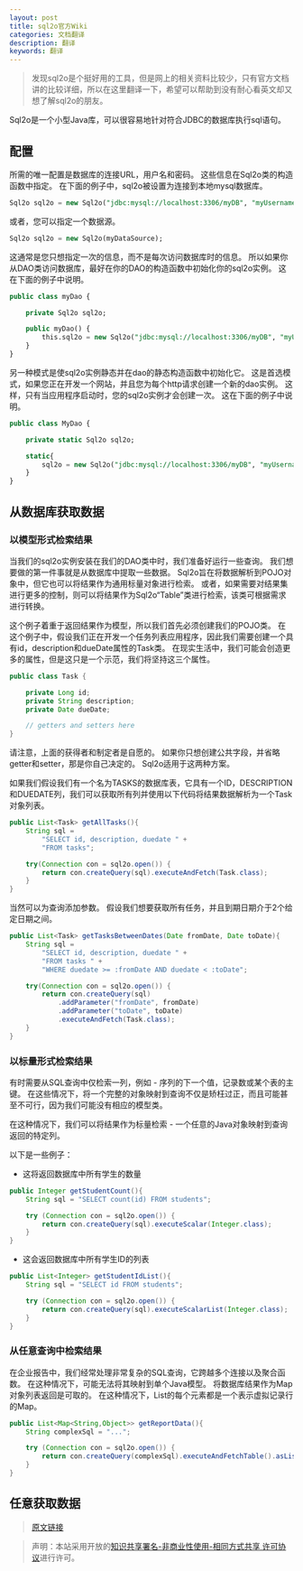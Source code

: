 ```yaml
---
layout: post
title: sql2o官方Wiki
categories: 文档翻译
description: 翻译
keywords: 翻译
---
```


> 发现sql2o是个挺好用的工具，但是网上的相关资料比较少，只有官方文档讲的比较详细，所以在这里翻译一下，希望可以帮助到没有耐心看英文却又想了解sql2o的朋友。

Sql2o是一个小型Java库，可以很容易地针对符合JDBC的数据库执行sql语句。

## 配置

所需的唯一配置是数据库的连接URL，用户名和密码。 这些信息在Sql2o类的构造函数中指定。 在下面的例子中，sql2o被设置为连接到本地mysql数据库。

```sql
Sql2o sql2o = new Sql2o("jdbc:mysql://localhost:3306/myDB", "myUsername", "topSecretPassword");
```

或者，您可以指定一个数据源。

```sql
Sql2o sql2o = new Sql2o(myDataSource);
```

这通常是您只想指定一次的信息，而不是每次访问数据库时的信息。 所以如果你从DAO类访问数据库，最好在你的DAO的构造函数中初始化你的sql2o实例。 这在下面的例子中说明。

```sql
public class myDao {

    private Sql2o sql2o;

    public myDao() {
        this.sql2o = new Sql2o("jdbc:mysql://localhost:3306/myDB", "myUsername", "topSecretPassword");
    }
}
```

另一种模式是使sql2o实例静态并在dao的静态构造函数中初始化它。 这是首选模式，如果您正在开发一个网站，并且您为每个http请求创建一个新的dao实例。 这样，只有当应用程序启动时，您的sql2o实例才会创建一次。 这在下面的例子中说明。

```sql
public class MyDao {

    private static Sql2o sql2o;

    static{
        sql2o = new Sql2o("jdbc:mysql://localhost:3306/myDB", "myUsername", "topSecretPassword");
    }
}
```

## 从数据库获取数据

### 以模型形式检索结果

当我们的sql2o实例安装在我们的DAO类中时，我们准备好运行一些查询。 我们想要做的第一件事就是从数据库中提取一些数据。 Sql2o旨在将数据解析到POJO对象中，但它也可以将结果作为通用标量对象进行检索。 或者，如果需要对结果集进行更多的控制，则可以将结果作为Sql2o“Table”类进行检索，该类可根据需求进行转换。

这个例子着重于返回结果作为模型，所以我们首先必须创建我们的POJO类。 在这个例子中，假设我们正在开发一个任务列表应用程序，因此我们需要创建一个具有id，description和dueDate属性的Task类。 在现实生活中，我们可能会创造更多的属性，但是这只是一个示范，我们将坚持这三个属性。

```java
public class Task {

    private Long id;
    private String description;
    private Date dueDate;

    // getters and setters here
}
```

请注意，上面的获得者和制定者是自愿的。 如果你只想创建公共字段，并省略getter和setter，那是你自己决定的。 Sql2o适用于这两种方案。

如果我们假设我们有一个名为TASKS的数据库表，它具有一个ID，DESCRIPTION和DUEDATE列，我们可以获取所有列并使用以下代码将结果数据解析为一个Task对象列表。

```java
public List<Task> getAllTasks(){
    String sql =
        "SELECT id, description, duedate " +
        "FROM tasks";

    try(Connection con = sql2o.open()) {
        return con.createQuery(sql).executeAndFetch(Task.class);
    }
}
```

当然可以为查询添加参数。 假设我们想要获取所有任务，并且到期日期介于2个给定日期之间。

```java
public List<Task> getTasksBetweenDates(Date fromDate, Date toDate){
    String sql =
        "SELECT id, description, duedate " +
        "FROM tasks " +
        "WHERE duedate >= :fromDate AND duedate < :toDate";

    try(Connection con = sql2o.open()) {
        return con.createQuery(sql)
            .addParameter("fromDate", fromDate)
            .addParameter("toDate", toDate)
            .executeAndFetch(Task.class);
    }
}
```

### 以标量形式检索结果

有时需要从SQL查询中仅检索一列，例如 - 序列的下一个值，记录数或某个表的主键。 在这些情况下，将一个完整的对象映射到查询不仅是矫枉过正，而且可能甚至不可行，因为我们可能没有相应的模型类。

在这种情况下，我们可以将结果作为标量检索 - 一个任意的Java对象映射到查询返回的特定列。

以下是一些例子：

* 这将返回数据库中所有学生的数量

```java
public Integer getStudentCount(){
    String sql = "SELECT count(id) FROM students";

    try (Connection con = sql2o.open()) {
        return con.createQuery(sql).executeScalar(Integer.class);
    }
}
```

* 这会返回数据库中所有学生ID的列表

```java
public List<Integer> getStudentIdList(){
    String sql = "SELECT id FROM students";

    try (Connection con = sql2o.open()) {
        return con.createQuery(sql).executeScalarList(Integer.class);
    }   
}
```

### 从任意查询中检索结果

在企业报告中，我们经常处理非常复杂的SQL查询，它跨越多个连接以及聚合函数。 在这种情况下，可能无法将其映射到单个Java模型。 将数据库结果作为Map对象列表返回是可取的。 在这种情况下，List的每个元素都是一个表示虚拟记录行的Map。

```java
public List<Map<String,Object>> getReportData(){
    String complexSql = "...";

    try (Connection con = sql2o.open()) {
        return con.createQuery(complexSql).executeAndFetchTable().asList();
    }
}
```

## 任意获取数据

> [原文链接](https://github.com/aaberg/sql2o/wiki/Configuration)

> 声明：本站采用开放的[知识共享署名-非商业性使用-相同方式共享 许可协议](https://creativecommons.org/licenses/by-nc-sa/3.0/deed.zh)进行许可。
